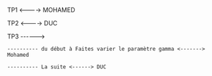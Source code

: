 TP1 <----> MOHAMED

TP2 <----> DUC

TP3 ------>

    ---------- du début à Faites varier le paramètre gamma <-------> Mohamed
    
    ---------- La suite <------> DUC